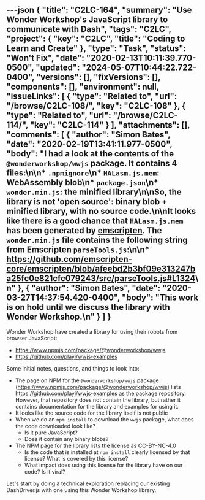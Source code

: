 ---json
{
  "title": "C2LC-164",
  "summary": "Use Wonder Workshop's JavaScript library to communicate with Dash",
  "tags": "C2LC",
  "project": {
    "key": "C2LC",
    "title": "Coding to Learn and Create"
  },
  "type": "Task",
  "status": "Won't Fix",
  "date": "2020-02-13T10:11:39.770-0500",
  "updated": "2024-05-07T10:44:22.722-0400",
  "versions": [],
  "fixVersions": [],
  "components": [],
  "environment": null,
  "issueLinks": [
    {
      "type": "Related to",
      "url": "/browse/C2LC-108/",
      "key": "C2LC-108"
    },
    {
      "type": "Related to",
      "url": "/browse/C2LC-114/",
      "key": "C2LC-114"
    }
  ],
  "attachments": [],
  "comments": [
    {
      "author": "Simon Bates",
      "date": "2020-02-19T13:41:11.977-0500",
      "body": "I had a look at the contents of the `@wonderworkshop/wwjs` package. It contains 4 files:\n\n* `.npmignore`\n* `HALasm.js.mem`: WebAssembly blob\n* `package.json`\n* `wonder.min.js`: the minified library\n\nSo, the library is not 'open source': binary blob + minified library, with no source code.\n\nIt looks like there is a good chance that `HALasm.js.mem` has been generated by [emscripten](https://github.com/emscripten-core/emscripten). The `wonder.min.js` file contains the following string from Emscripten `parseTools.js`:\n\n* <https://github.com/emscripten-core/emscripten/blob/afeebd2b3bf09e313247ba25fc0e821cfc079243/src/parseTools.js#L1324>\n"
    },
    {
      "author": "Simon Bates",
      "date": "2020-03-27T14:37:54.420-0400",
      "body": "This work is on hold until we discuss the library with Wonder Workshop.\n"
    }
  ]
}
---
Wonder Workshop have created a library for using their robots from browser JavaScript:

* <https://www.npmjs.com/package/@wonderworkshop/wwjs>
* <https://github.com/playi/wwjs-examples>

Some initial notes, questions, and things to look into:

* The page on NPM for the `@wonderworkshop/wwjs` package (<https://www.npmjs.com/package/@wonderworkshop/wwjs>) lists <https://github.com/playi/wwjs-examples> as the package repository. However, that repository does not contain the library, but rather it contains documentation for the library and examples for using it.
* It looks like the source code for the library itself is not public
* When we do an `npm install` to download the `wwjs` package, what does the code downloaded look like?
  * Is it pure JavaScript?
  * Does it contain any binary blobs?
* The NPM page for the library lists the license as CC-BY-NC-4.0
  * Is the code that is installed at `npm install` clearly licensed by that license? What is covered by this license?
  * What impact does using this license for the library have on our code? Is it viral?

Let's start by doing a technical exploration replacing our existing DashDriver.js with one using this Wonder Workshop library.

        